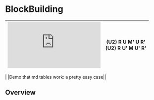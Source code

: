 # BlockBuilding

| ![](http://cube.rider.biz/visualcube.php?fmt=svg&size=150&stage=f2b&alg=RUM%27UR%27U2) | (U2) R U M' U R' <br> (U2) R U' M U' R'|
|:--:|:--:|
|
|Demo that md tables work: a pretty easy case||
## Overview
